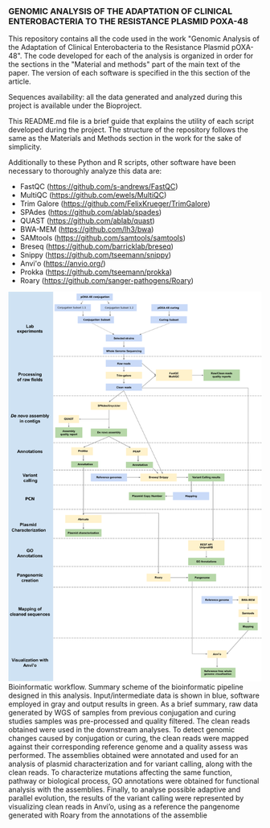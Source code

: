 ### GENOMIC ANALYSIS OF THE ADAPTATION OF CLINICAL ENTEROBACTERIA TO THE RESISTANCE PLASMID POXA-48

This repository contains all the code used in the work "Genomic Analysis of the Adaptation of Clinical Enterobacteria to the Resistance Plasmid pOXA-48".
The code developed for each of the analysis is organized in order for the sections in the "Material and methods" part of the main text of the paper. The version of each software is specified in the this section of the article.

Sequences availability: all the data generated and analyzed during this project is available under the Bioproject.

This README.md file is a brief guide that explains the utility of each script developed during the project. The structure of the repository follows the same as the Materials and Methods section in the work for the sake of simplicity.

Additionally to these Python and R scripts, other software have been necessary to thoroughly analyze this data are:
* FastQC (https://github.com/s-andrews/FastQC)
* MultiQC (https://github.com/ewels/MultiQC)
* Trim Galore (https://github.com/FelixKrueger/TrimGalore)
* SPAdes (https://github.com/ablab/spades)
* QUAST (https://github.com/ablab/quast)
* BWA-MEM (https://github.com/lh3/bwa)
* SAMtools (https://github.com/samtools/samtools)
* Breseq (https://github.com/barricklab/breseq)
* Snippy (https://github.com/tseemann/snippy)
* Anvi'o (https://anvio.org/)
* Prokka (https://github.com/tseemann/prokka)
* Roary (https://github.com/sanger-pathogens/Roary)

![fig_workflow_TFM](https://github.com/Plasmidloma/TFM_Adaptation_Enterobacter/blob/5fafdb434a10e1464cbf1342b16513a2d24b3a92/Results/Workflow.png)
Bioinformatic workflow. Summary scheme of the bioinformatic pipeline designed in this analysis. Input/intermediate data is shown in blue, software employed in gray and output results in green. As a brief summary, raw data generated by WGS of samples from previous conjugation and curing studies samples was pre-processed and quality filtered. The clean reads obtained were used in the downstream analyses. To detect genomic changes caused by conjugation or curing, the clean reads were mapped against their corresponding reference
genome and a quality assess was performed. The assemblies obtained were annotated and used for an analysis of plasmid characterization and for variant calling, along with the clean reads. To characterize mutations affecting the same function, pathway or biological process, GO annotations were obtained for functional analysis with the assemblies. Finally, to analyse possible adaptive and parallel evolution, the results of the variant calling were represented by visualizing clean reads in Anvi’o, using as a reference the pangenome generated with Roary from the annotations of the assemblie

